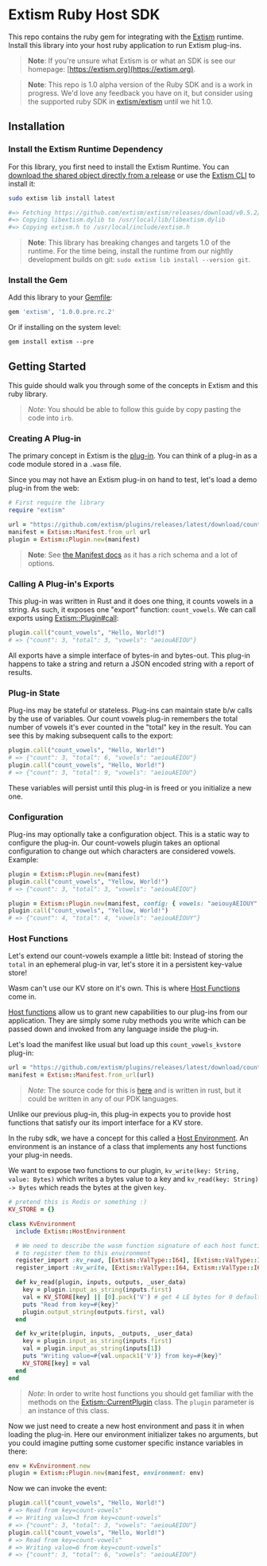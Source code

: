 # Extism Ruby Host SDK

This repo contains the ruby gem for integrating with the [Extism](https://extism.org/) runtime. Install this library into your host ruby application to run Extism plug-ins.

> **Note**: If you're unsure what Extism is or what an SDK is see our homepage: [https://extism.org](https://extism.org).

> **Note**: This repo is 1.0 alpha version of the Ruby SDK and is a work in progress. We'd love any feedback you have on it, but consider using the supported ruby SDK in [extism/extism](https://github.com/extism/extism/tree/main/ruby) until we hit 1.0.

## Installation

### Install the Extism Runtime Dependency

For this library, you first need to install the Extism Runtime. You can [download the shared object directly from a release](https://github.com/extism/extism/releases) or use the [Extism CLI](https://github.com/extism/cli) to install it:

```bash
sudo extism lib install latest

#=> Fetching https://github.com/extism/extism/releases/download/v0.5.2/libextism-aarch64-apple-darwin-v0.5.2.tar.gz
#=> Copying libextism.dylib to /usr/local/lib/libextism.dylib
#=> Copying extism.h to /usr/local/include/extism.h
```

> **Note**: This library has breaking changes and targets 1.0 of the runtime. For the time being, install the runtime from our nightly development builds on git: `sudo extism lib install --version git`.

### Install the Gem

Add this library to your [Gemfile](https://bundler.io/):

```ruby
gem 'extism', '1.0.0.pre.rc.2'
```

Or if installing on the system level:

```
gem install extism --pre
```

## Getting Started

This guide should walk you through some of the concepts in Extism and this ruby library.

> *Note*: You should be able to follow this guide by copy pasting the code into `irb`.

### Creating A Plug-in

The primary concept in Extism is the [plug-in](https://extism.org/docs/concepts/plug-in). You can think of a plug-in as a code module stored in a `.wasm` file.

Since you may not have an Extism plug-in on hand to test, let's load a demo plug-in from the web:

```ruby
# First require the library
require "extism"

url = "https://github.com/extism/plugins/releases/latest/download/count_vowels.wasm"
manifest = Extism::Manifest.from_url url
plugin = Extism::Plugin.new(manifest)
```

> **Note**: See [the Manifest docs](https://extism.github.io/ruby-sdk/Extism/Manifest.html) as it has a rich schema and a lot of options.

### Calling A Plug-in's Exports

This plug-in was written in Rust and it does one thing, it counts vowels in a string. As such, it exposes one "export" function: `count_vowels`. We can call exports using [Extism::Plugin#call](https://extism.github.io/ruby-sdk/Extism/Plugin.html#call-instance_method):

```ruby
plugin.call("count_vowels", "Hello, World!")
# => {"count": 3, "total": 3, "vowels": "aeiouAEIOU"}
```

All exports have a simple interface of bytes-in and bytes-out. This plug-in happens to take a string and return a JSON encoded string with a report of results.

### Plug-in State

Plug-ins may be stateful or stateless. Plug-ins can maintain state b/w calls by the use of variables. Our count vowels plug-in remembers the total number of vowels it's ever counted in the "total" key in the result. You can see this by making subsequent calls to the export:

```ruby
plugin.call("count_vowels", "Hello, World!")
# => {"count": 3, "total": 6, "vowels": "aeiouAEIOU"}
plugin.call("count_vowels", "Hello, World!")
# => {"count": 3, "total": 9, "vowels": "aeiouAEIOU"}
```

These variables will persist until this plug-in is freed or you initialize a new one.

### Configuration

Plug-ins may optionally take a configuration object. This is a static way to configure the plug-in. Our count-vowels plugin takes an optional configuration to change out which characters are considered vowels. Example:

```ruby
plugin = Extism::Plugin.new(manifest)
plugin.call("count_vowels", "Yellow, World!")
# => {"count": 3, "total": 3, "vowels": "aeiouAEIOU"}

plugin = Extism::Plugin.new(manifest, config: { vowels: "aeiouyAEIOUY" })
plugin.call("count_vowels", "Yellow, World!")
# => {"count": 4, "total": 4, "vowels": "aeiouAEIOUY"}
```

### Host Functions

Let's extend our count-vowels example a little bit: Instead of storing the `total` in an ephemeral plug-in var, let's store it in a persistent key-value store!

Wasm can't use our KV store on it's own. This is where [Host Functions](https://extism.org/docs/concepts/host-functions) come in.

[Host functions](https://extism.org/docs/concepts/host-functions) allow us to grant new capabilities to our plug-ins from our application. They are simply some ruby methods you write which can be passed down and invoked from any language inside the plug-in.

Let's load the manifest like usual but load up this `count_vowels_kvstore` plug-in:

```ruby
url = "https://github.com/extism/plugins/releases/latest/download/count_vowels_kvstore.wasm"
manifest = Extism::Manifest.from_url(url)
```

> *Note*: The source code for this is [here](https://github.com/extism/plugins/blob/main/count_vowels_kvstore/src/lib.rs) and is written in rust, but it could be written in any of our PDK languages.

Unlike our previous plug-in, this plug-in expects you to provide host functions that satisfy our its import interface for a KV store.

In the ruby sdk, we have a concept for this called a [Host Environment](https://extism.github.io/ruby-sdk/Extism/HostEnvironment.html). An environment is an instance of a class that implements any host functions your plug-in needs.

We want to expose two functions to our plugin, `kv_write(key: String, value: Bytes)` which writes a bytes value to a key and `kv_read(key: String) -> Bytes` which reads the bytes at the given `key`.

```ruby
# pretend this is Redis or something :)
KV_STORE = {}

class KvEnvironment
  include Extism::HostEnvironment

  # We need to describe the wasm function signature of each host function
  # to register them to this environment
  register_import :kv_read, [Extism::ValType::I64], [Extism::ValType::I64]
  register_import :kv_write, [Extism::ValType::I64, Extism::ValType::I64], []

  def kv_read(plugin, inputs, outputs, _user_data)
    key = plugin.input_as_string(inputs.first)
    val = KV_STORE[key] || [0].pack('V') # get 4 LE bytes for 0 default
    puts "Read from key=#{key}"
    plugin.output_string(outputs.first, val)
  end

  def kv_write(plugin, inputs, _outputs, _user_data)
    key = plugin.input_as_string(inputs.first)
    val = plugin.input_as_string(inputs[1])
    puts "Writing value=#{val.unpack1('V')} from key=#{key}"
    KV_STORE[key] = val
  end
end
```

> *Note*: In order to write host functions you should get familiar with the methods on the [Extism::CurrentPlugin](https://extism.github.io/ruby-sdk/Extism/CurrentPlugin.html) class. The `plugin` parameter is an instance of this class.

Now we just need to create a new host environment and pass it in when loading the plug-in. Here our environment initializer takes no arguments, but you could imagine putting some customer specific instance variables in there:

```ruby
env = KvEnvironment.new
plugin = Extism::Plugin.new(manifest, environment: env)
```

Now we can invoke the event:

```ruby
plugin.call("count_vowels", "Hello, World!")
# => Read from key=count-vowels"
# => Writing value=3 from key=count-vowels"
# => {"count": 3, "total": 3, "vowels": "aeiouAEIOU"}
plugin.call("count_vowels", "Hello, World!")
# => Read from key=count-vowels"
# => Writing value=6 from key=count-vowels"
# => {"count": 3, "total": 6, "vowels": "aeiouAEIOU"}
```
